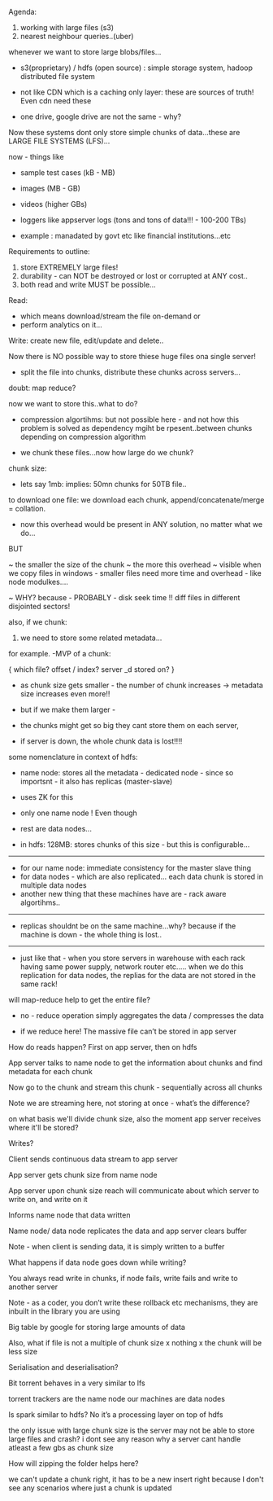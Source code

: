 Agenda:
1. working with large files (s3)
2. nearest neighbour queries..(uber)

whenever we want to store large blobs/files...

- s3(proprietary) / hdfs (open source) : simple storage system, hadoop distributed file system

- not like CDN which is a caching only layer: these are sources of truth! Even cdn need these

- one drive, google drive are not the same - why?

Now these systems dont only store simple chunks of data...these are LARGE FILE SYSTEMS (LFS)...

now - things like 
- sample test cases (kB - MB)
- images (MB - GB)
- videos (higher GBs)

- loggers like appserver logs (tons and tons of data!!! - 100-200 TBs)
- example : manadated by govt etc like financial institutions...etc

Requirements to outline:

1. store EXTREMELY large files!
2. durability - can NOT be destroyed or lost or corrupted at ANY cost..
3. both read and write MUST be possible...

Read:
- which means download/stream the file on-demand or 
- perform analytics on it...

Write: create new file, edit/update and delete..

Now there is NO possible way to store thiese huge files ona single server!

- split the file into chunks, distribute these chunks across servers...

doubt: map reduce?

now we want to store this..what to do?

- compression algortihms: but not possible here - and not how this problem is solved as dependency mgiht be rpesent..between chunks depending on compression algorithm 

- we chunk these files...now how large do we chunk?

chunk size:

- lets say 1mb: implies: 50mn chunks for 50TB file..

to download one file: we download each chunk, append/concatenate/merge = collation.
- now this overhead would be present in ANY solution, no matter what we do...

BUT

~ the smaller the size of the chunk ~ the more this overhead
~ visible when we copy files in windows - smaller files need more time and overhead - like node modulkes....

~ WHY? because - PROBABLY - disk seek time !! diff files in different disjointed sectors!

also, if we chunk:

1. we need to store some related metadata...

for example. -MVP of a chunk:

{
which file?
offset / index?
server _d stored on?
}

- as chunk size gets smaller - the number of chunk increases -> metadata size increases even more!!


- but if we make them larger - 
- the chunks might get so big they cant store them on each server,
- if server is down, the whole chunk data is lost!!!!

some nomenclature in context of hdfs:

- name node: stores all the metadata - dedicated node - since so importsnt - it also has replicas (master-slave)

- uses ZK for this
- only one name node ! Even though
- rest are data nodes...
- in hdfs: 128MB: stores chunks of this size - but this is configurable...
-------------------------------------------------------
- for our name node: immediate consistency for the master slave thing
- for data nodes - which are also replicated... each data chunk is stored in multiple data nodes
- another new thing that these machines have are - rack aware algortihms..
-------------------------------------------------------
- replicas shouldnt be on the same machine...why? because if the machine is down - the whole thing is lost..
-------------------------------------------------------
- just like that - when you store servers in warehouse with each rack having same power supply, network router etc..... when we do this replication for data nodes, the replias for the data are not stored in the same rack!

will map-reduce help to get the entire file?

- no - reduce operation simply aggregates the data / compresses the data 

- if we reduce here! The massive file can’t be stored in app server

How do reads happen?
First on app server, then on hdfs

App server talks to name node to get the information about chunks and find metadata for each chunk

Now go to the chunk and stream this chunk - sequentially across all chunks

Note we are streaming here, not storing at once - what’s the difference?

on what basis we'll divide chunk size, also the moment app server receives where it'll be stored?

Writes?

Client sends continuous data stream to app server

App server gets chunk size from name node

App server upon chunk size reach will communicate about which server to write on, and write on it

Informs name node that data written

Name node/ data node replicates the data and app server clears buffer

Note - when client is sending data, it is simply written to a buffer

What happens if data node goes down while writing?

You always read write in chunks, if node fails, write fails and write to another server

Note - as a coder, you don’t write these rollback etc mechanisms, they are inbuilt in the library you are using

Big table by google for storing large amounts of data

Also, what if file is not a multiple of chunk size x nothing x the chunk will be less size

Serialisation and deserialisation?

Bit torrent behaves in a very similar to lfs 

torrent trackers are the name node
our machines are data nodes

Is spark similar to hdfs? No it’s a processing layer on top of hdfs

the only issue with large chunk size is the server may not be able to store large files and crash? i dont see any reason why a server cant handle atleast a few gbs as chunk size

How will zipping the folder helps here?

we can't update a chunk right, it has to be a new insert right because I don't see any scenarios where just a chunk is updated